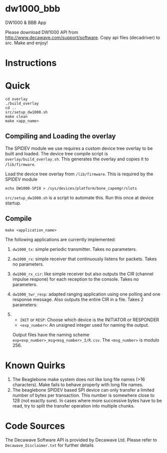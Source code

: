 # dw1000_bbb
DW1000 &amp; BBB App

Please download DW1000 API from http://www.decawave.com/support/software. Copy
api files (decadriver) to src. Make and enjoy!

# Instructions

# Quick

    cd overlay
    ./build_overlay
    cd ..
    src/setup_dw1000.sh
    make clean
    make <app_name>

## Compiling and Loading the overlay

The SPIDEV module we use requires a custom device tree overlay to be built and loaded. The device tree compile script is `overlay/build_overlay.sh`. This generates the overlay and copies it to `/lib/firmware`.

Load the device tree overlay from `/lib/firmware`. This is required by the SPIDEV module

    echo DW1000-SPI0 > /sys/devices/platform/bone_capemgr/slots

 `src/setup_dw1000.sh` is a script to automate this. Run this once at device startup.

## Compile

    make <application_name>

The following applications are currently implemented:

1. `dw1000_tx`: simple periodic transmitter. Takes no parameters.
2. `dw1000_rx`: simple receiver that continuously listens for packets. Takes no parameters.
3. `dw1000_rx_cir`: like simple receiver but also outputs the CIR (channel impulse respone) for each reception to the console. Takes no parameters.
4. `dw1000_twr_resp`: adapted ranging application using one polling and one response message. Also outputs the entire CIR in a file. Takes 2 parameters:
5. 
    - `INIT` or `RESP`: Choose which device is the INITIATOR or RESPONDER
    - `<exp_number>`: An unsigned integer used for naming the output.
    
    Output files have the naming scheme `exp<exp_number>_msg<msg_number>_I/R.csv`. The `<msg_number>` is modulo 256.

# Known Quirks

1. The Beaglebone make system does not like long file names (>16 characters). Make fails to behave properly with long file names.
2. The beaglebone SPIDEV based SPI device can only transfer a limited number of bytes per transaction. This number is somewhere close to 128 (not exactly sure). In cases where more successive bytes have to be read, try to split the transfer operation into multiple chunks.

# Code Sources

The Decawave Software API is provided by Decawave Ltd. Please refer to `Decawave_Disclaimer.txt` for further details

